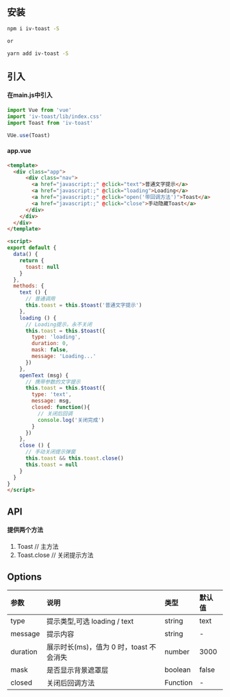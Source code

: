 ## 安装
```bash
npm i iv-toast -S

or

yarn add iv-toast -S
```

## 引入

#### 在main.js中引入
```js
import Vue from 'vue'
import 'iv-toast/lib/index.css'
import Toast from 'iv-toast'

VUe.use(Toast)
```

#### app.vue
```html
<template>
  <div class="app">
      <div class="nav">
        <a href="javascript:;" @click="text">普通文字提示</a>
        <a href="javascript:;" @click="loading">Loading</a>
        <a href="javascript:;" @click="open('带回调方法')">Toast</a>
        <a href="javascript:;" @click="close">手动隐藏Toast</a>
      </div>
    </div>
  </div>
</template>

<script>
export default {
  data() {
    return {
      toast: null
    }
  },
  methods: {
    text () {
      // 普通调用
      this.toast = this.$toast('普通文字提示')
    },
    loading () {
      // Loading提示，永不关闭
      this.toast = this.$toast({
        type: 'loading',
        duration: 0,
        mask: false,
        message: 'Loading...'
      })
    },
    openText (msg) {
      // 携带参数的文字提示
      this.toast = this.$toast({
        type: 'text',
        message: msg,
        closed: function(){
          // 关闭后回调
          console.log('关闭完成')
        }
      })
    },
    close () {
      // 手动关闭提示弹窗
      this.toast && this.toast.close()
      this.toast = null
    }
  }
}
</script>
```


## API

#### 提供两个方法

1. Toast          // 主方法
2. Toast.close    // 关闭提示方法


## Options

|   参数    | 说明                        |  类型        |  默认值  |
|  :----   | :-----                      | :-----      |  :----   |
| type     | 提示类型,可选 loading / text  |  string     |   text
| message  | 提示内容                     |  string      |  -
| duration | 展示时长(ms)，值为 0 时，toast 不会消失 |  number    |  3000
| mask     | 是否显示背景遮罩层             |  boolean    |  false
| closed   | 关闭后回调方法                |  Function    |  -
